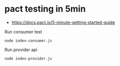 # pact testing in 5min

- https://docs.pact.io/5-minute-getting-started-guide

Run consumer test

```node
node index-consumer.js
```

Run provider api

```node
node index-provider.js
```
